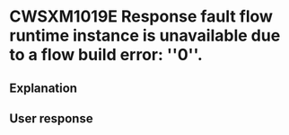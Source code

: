 # CWSXM1019E Response fault flow runtime instance is unavailable due to a flow build error: ''0''.

## Explanation

## User response